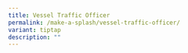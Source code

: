 ```yaml
---
title: Vessel Traffic Officer
permalink: /make-a-splash/vessel-traffic-officer/
variant: tiptap
description: ""
---
```

